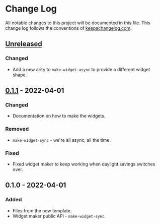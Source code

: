 # Change Log
All notable changes to this project will be documented in this file. This change log follows the conventions of [keepachangelog.com](http://keepachangelog.com/).

## [Unreleased]
### Changed
- Add a new arity to `make-widget-async` to provide a different widget shape.

## [0.1.1] - 2022-04-01
### Changed
- Documentation on how to make the widgets.

### Removed
- `make-widget-sync` - we're all async, all the time.

### Fixed
- Fixed widget maker to keep working when daylight savings switches over.

## 0.1.0 - 2022-04-01
### Added
- Files from the new template.
- Widget maker public API - `make-widget-sync`.

[Unreleased]: https://github.com/flexiana/scrambler/compare/0.1.1...HEAD
[0.1.1]: https://github.com/flexiana/scrambler/compare/0.1.0...0.1.1

